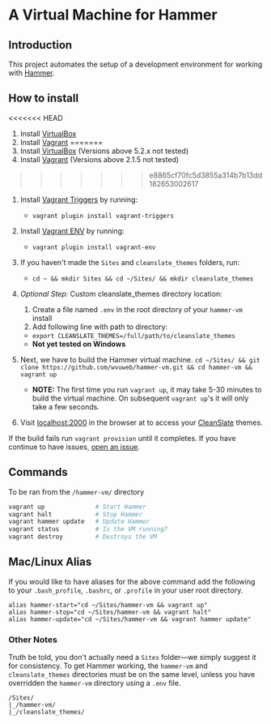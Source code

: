 # A Virtual Machine for Hammer

## Introduction

This project automates the setup of a development environment for working with [Hammer](https://github.com/wvuweb/hammer).

## How to install

<<<<<<< HEAD
  1. Install [VirtualBox](https://www.virtualbox.org)
  1. Install [Vagrant](http://vagrantup.com)
=======
  1. Install [VirtualBox](https://www.virtualbox.org) (Versions above 5.2.x not tested)
  1. Install [Vagrant](http://vagrantup.com) (Versions above 2.1.5 not tested)
>>>>>>> e8865cf70fc5d3855a314b7b13dd182653002617
  1. Install [Vagrant Triggers](https://github.com/emyl/vagrant-triggers) by running:
      * `vagrant plugin install vagrant-triggers`
  1. Install [Vagrant ENV](https://github.com/gosuri/vagrant-env) by running:
      * `vagrant plugin install vagrant-env`
  1. If you haven't made the `Sites` and `cleanslate_themes` folders, run:
      * `cd ~ && mkdir Sites && cd ~/Sites/ && mkdir cleanslate_themes`
  1. *Optional Step:* Custom cleanslate_themes directory location:
      1. Create a file named `.env` in the root directory of your `hammer-vm` install
      1. Add following line with path to directory:
      * `export CLEANSLATE_THEMES=/full/path/to/cleanslate_themes`
      * **Not yet tested on Windows**
  1. Next, we have to build the Hammer virtual machine.
      ```cd ~/Sites/ && git clone https://github.com/wvuweb/hammer-vm.git && cd hammer-vm && vagrant up```
      * **NOTE:** The first time you run `vagrant up`, it may take 5-30 minutes to build the virtual machine. On subsequent `vagrant up`'s it will only take a few seconds.

  1. Visit [localhost:2000](http://localhost:2000) in the browser at to access your [CleanSlate](http://cleanslatecms.wvu.edu) themes.

If the build fails run `vagrant provision` until it completes.  If you have continue to have issues, [open an issue](https://github.com/wvuweb/hammer-vm/issues).

## Commands

To be ran from the `/hammer-vm/` directory
```bash
vagrant up              # Start Hammer
vagrant halt            # Stop Hammer
vagrant hammer update   # Update Hammer
vagrant status          # Is the VM running?
vagrant destroy         # Destroys the VM
```

## Mac/Linux Alias

If you would like to have aliases for the above command add the following to your `.bash_profile`, `.bashrc`, or `.profile` in your user root directory.
```
alias hammer-start="cd ~/Sites/hammer-vm && vagrant up"
alias hammer-stop="cd ~/Sites/hammer-vm && vagrant halt"
alias hammer-update="cd ~/Sites/hammer-vm && vagrant hammer update"
```

### Other Notes

Truth be told, you don't actually need a `Sites` folder—we simply suggest it for consistency. To get Hammer working, the `hammer-vm` and `cleanslate_themes` directories must be on the same level, unless you have overridden the `hammer-vm` directory using a `.env` file.
```
/Sites/
|_/hammer-vm/
|_/cleanslate_themes/
```
